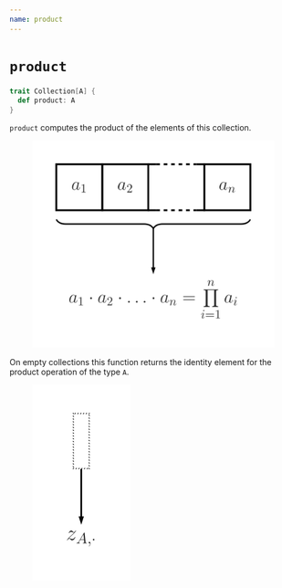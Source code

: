 ```yaml
---
name: product
---
```


# `product`

~~~ scala
trait Collection[A] {
  def product: A
}
~~~

`product` computes the product of the elements of this collection.

<figure class="diagram">
  <img src="images/product.svg" alt="product function">
  <!-- <figcaption class="diagram-desc"></figcaption> -->
</figure>

On empty collections this function returns the identity element for the product operation of the type `A`.

<figure class="diagram">
  <img src="images/product.2.svg" alt="product function">
  <!-- <figcaption class="diagram-desc"></figcaption> -->
</figure>
